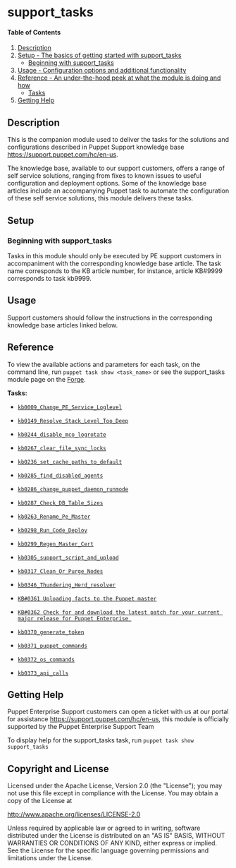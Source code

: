 # support_tasks

#### Table of Contents

1. [Description](#description)
2. [Setup - The basics of getting started with support_tasks](#setup)
    * [Beginning with support_tasks](#beginning-with-support_tasks)
3. [Usage - Configuration options and additional functionality](#usage)
4. [Reference - An under-the-hood peek at what the module is doing and how](#reference)
    * [Tasks](#tasks)
5. [Getting Help](#getting-help)

## Description

This is the companion module used to deliver the tasks for the solutions and configurations described in Puppet Support knowledge base <https://support.puppet.com/hc/en-us>.

The knowledge base, available to our support customers, offers a range of self service solutions, ranging from fixes to known issues to  useful configuration and deployment options. Some of the knowledge base articles include an accompanying Puppet task to automate the configuration of these self service solutions, this module delivers these tasks.


## Setup

### Beginning with support_tasks

Tasks in this module should only be executed by PE support customers in accompaniment with the corresponding knowledge base article. The task name corresponds to the KB article number, for instance, article KB#9999 corresponds to task kb9999.

## Usage

Support customers should follow the instructions in the corresponding knowledge base articles linked below.


## Reference

To view the available actions and parameters for each task, on the command line, run `puppet task show <task_name>` or see the support\_tasks module page on the [Forge](https://forge.puppet.com/puppetlabs/support_tasks/tasks).

**Tasks:**

* [`kb0009_Change_PE_Service_Loglevel`](https://support.puppet.com/hc/en-us/articles/115000177368)

* [`kb0149_Resolve_Stack_Level_Too_Deep`](https://support.puppet.com/hc/en-us/articles/218763948)

* [`kb0244_disable_mco_logrotate`](https://support.puppet.com/hc/en-us/articles/360002051354)

* [`kb0267_clear_file_sync_locks`](https://support.puppet.com/hc/en-us/articles/360003883933)

* [`kb0236_set_cache_paths_to_default`](https://support.puppet.com/hc/en-us/articles/360001060434)

* [`kb0285_find_disabled_agents`](https://support.puppet.com/hc/en-us/articles/360006717334)

* [`kb0286_change_puppet_daemon_runmode`](https://support.puppet.com/hc/en-us/articles/360006721014)

* [`kb0287_Check_DB_Table_Sizes`](https://support.puppet.com/hc/en-us/articles/360006922673)

* [`kb0263_Rename_Pe_Master`](https://support.puppet.com/hc/en-us/articles/360003489634)

* [`kb0298_Run_Code_Deploy`](https://support.puppet.com/hc/en-us/articles/360008192734)

* [`kb0299_Regen_Master_Cert`](https://support.puppet.com/hc/en-us/articles/360008505193)

* [`kb0305_support_script_and_upload`](https://support.puppet.com/hc/en-us/articles/360009970114)

* [`kb0317_Clean_Or_Purge_Nodes`](https://support.puppet.com/hc/en-us/articles/360012551294)

* [`kb0346_Thundering_Herd_resolver`](https://support.puppet.com/hc/en-us/articles/360023988353)

* [`KB#0361 Uploading facts to the Puppet master`](https://support.puppet.com/hc/en-us/articles/360036136533)

* [`KB#0362 Check for and download the latest patch for your current major release for Puppet Enterprise `](https://support.puppet.com/hc/en-us/articles/360036141593 )

* [`kb0370_generate_token`](https://support.puppet.com/hc/en-us)

* [`kb0371_puppet_commands`](https://support.puppet.com/hc/en-us)

* [`kb0372_os_commands`](https://support.puppet.com/hc/en-us)

* [`kb0373_api_calls`](https://support.puppet.com/hc/en-us)

## Getting Help

Puppet Enterprise Support customers can open a ticket with us at our portal for assistance <https://support.puppet.com/hc/en-us>, this module is officially supported by the Puppet Enterprise Support Team

To display help for the support\_tasks task, run `puppet task show support_tasks`

## Copyright and License

Licensed under the Apache License, Version 2.0 (the "License"); you may not use this file except in compliance with the License. You may obtain a copy of the License at

<http://www.apache.org/licenses/LICENSE-2.0>

Unless required by applicable law or agreed to in writing, software distributed under the License is distributed on an "AS IS" BASIS, WITHOUT WARRANTIES OR CONDITIONS OF ANY KIND, either express or implied. See the License for the specific language governing permissions and limitations under the License.
